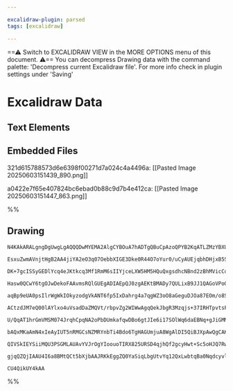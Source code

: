 ```yaml
---

excalidraw-plugin: parsed
tags: [excalidraw]

---
```

==⚠  Switch to EXCALIDRAW VIEW in the MORE OPTIONS menu of this document. ⚠== You can decompress Drawing data with the command palette: 'Decompress current Excalidraw file'. For more info check in plugin settings under 'Saving'


# Excalidraw Data

## Text Elements
## Embedded Files
321d615788573d6e6398f00271d7a024c4a4496a: [[Pasted Image 20250603151439_890.png]]

a0422e7f65e407824bc6ebad0b88c9d7b4e412ca: [[Pasted Image 20250603151447_863.png]]

%%
## Drawing
```compressed-json
N4KAkARALgngDgUwgLgAQQQDwMYEMA2AlgCYBOuA7hADTgQBuCpAzoQPYB2KqATLZMzYBXUtiRoIACyhQ4zZAHoFAc0JRJQgEYA6bGwC2CgF7N6hbEcK4OCtptbErHALRY8RMpWdx8Q1TdIEfARcZgRmBShcZQUebQBGOJ4aOiCEfQQOKGZuAG1wMFAwYogSbggAOWYAZgB1YiMARwBRAH0AMQArAC1SAFUhQgBOAAYAFQAWehTiyFhEcsJ9aKR+

EsxuZwmAVnjtHgB2AA4jiYA2eO3q07OebbXIGE3Dke0R44O7oYur0/uCyAUEjqbhDHjxB5SBCEZTSbgTEZDSHWZTBbgjSHMKCkNgAawQAGE2Pg2KRytjrMw4LhAlkZiVNLhsLjlDihBxiESSWSJBSOFSaZkoPTIAAzQj4fAAZVgaIkgg8IogWJx+NqwMk3D4AOV2LxCBlMDl6AVZUhbNhHHCOTQEJ1bGp2DUT1tIwxOtZwjgAEliDbULkALqQ0Xk

DK+7gcISSyGEDlYcq4eJKtkcq3Mf1RmM6sIIYjceLXW5HM5HQuQxgsdhcNBnd2zBhMVicCqcMQFkYIo4jaojM5InWEZgAETSUDz3FFBDCkM0wg5zWCGSy/qDkKEcGIuHH+dtBwmRyG1QPB0+bshRA4uMj0fwF7YzInaCn+BnOaiUCE/ogiA5ceUSrisEEYSNU4LED8xxHNsBzVBBCBnNUQxHKKbqHPExAHLgIw8BM2ATLgEwTN8uBKsw7jiAGAJg

Hasw0QCwY6tgOJwDekoFAAvmsRQlGUEgADIAEpQJ0zgAEKtBMADy7QULixB9JJ1QAGoVPoQhKvMlEQDSOJUJCGxoM48QHNoBwjPEYK9gc/Y8L2QwTJCLqoPEIzbNoQzbEMsHbDBtm9o5OpAsQIJoK8NlWe8/nvLBZyQpI0KwsKtrbHE1nRRFdlHMiHCopR9YlCq+pcqS5QAMTxAglWVUqjLMp67KcsSpW8uQ/LUrSwohhK0qytppr5piepqhqWpD

aqBp9eUA0psIlrWgWkIOkyzodgVkANT6fp5IxDahrg4a7qgWZ3oO8aGeguDJOa87EOm/o8SUWlagCXE5ggT4udsEyJPExGIRWTbVtw1S0SUlbNhwrYcO2aDfIhPCIoesYjmOn0vm+DZzo1i7pEKq67SUG5bjuBb7oex5HAcQyuQcF5xteaAnfej5HRjCCQnAbBxtkeTUfkdFgOtxQjNRhPFALdHhRlGWxQ8xSXGlUWRZl1xiwxF6hFARL6Poag7g

ACtzdJM7eQ00lAYlxo4uVsadDaZMQVt/rbpvZg2WIWwAgqQekJbgR3Mzqjs+37IRHTpvtsPpwf4HOFDo9OCCcdxg4RyMCBjIJymEASnQHJgADSd2dPEBtSYJHBSgAGpp8DaUsKxKhdWxlgk3nQT9RzVGcxzVE5WpnGc2hlkcPBnDslklkRkLBaFqBgkc2jnJc1wr78/c6glMJwmgB6vEP1QHPEpZ/ZcYI5Xl6LjcVzU8ugfICp1tVMiyqZNdy5Jt

U/QqAT1hrGmVMSM074JrqhCpqNA2oPbDUmkafqwDBo6gtJIe6i17SOlWq6daEBNq+gJiGMMCAQLHTNmdYgCYJC4GqLNRqaC3b20Kh9I6hYkKHAuBMOmOoIbAyge8QGVYWxtkoifY+B5LLHxRqOYIpNnxJ1nLdXGy5eZoDXDqYm25PomQPEeYiHc+z0yvHbFm+I2byPfNuL85Rfw2wAt1YCEdsITB4DwBABxRRnG2AgBExxcKaGwGcBAjJiAjE0Cc

bAQxMKaAmN4xIeAyIUT5nRMGCsNZMRYnbTi4Bdo6TgHAGUmjuA8WgAlDI5QiBJXpAwQgCAKBiVfg1DkJV74QDKqKdpHSqnYBEJ1b0459Aygms08q1UqqrAKBAbpvshR9PSPU+q79hmtUpB1X+axJk9Jmf09o/8prykQV0zZWRZkDNgeA+e0DIBTN6f0wZ+oAEIMVOs65Wz0iCTmqghatpnlHKgCcqSmDYBrR+dM452zOBQHaAdCUzl/glBeWC9I7

QIVSkIEYSiiMQU3PSGMLAUAvYVJrOgYIoouoTIRX825URSD4qjhQf2gcyHwt+Sc5oHJQ7RwZYmOlhzQWUvSByigYx67lHflU8iOJJS1zQGebQPdT7oRpt5OKEyJXEnwAATXhFTMyxFqigwuLBE+m8ShGDYAYIp3CCBCHytoRCVxvop3JSy/p7y6FfPQGK9ZrISCovRVqAquDSC+vHKxNAcKNrBuIAAWTYBQtluBNDBDMa+DmEyfUfxaqgR6EAxLE

gjqQZQjIAAU4I6a8BMtQCt5bXjbAAJRKkEggZQ0YaSiqLbgUtvYq12QxLwbtqBa0Nqdcyvldz8QAqgNWTMTKxREKbfGYNrts3Bw4Im5N3BsQ2shNgIgYbUBbrTQ2NdZS0CHqWkIKAl5KKHpHZAOwnQEDYGyFKNdcBY3xrXUmxOqb1lMinYwMY5r8CWobM9eUaRn3Ax3V+KABhhULAYSYn9mMSihgMFKSDU7OCTnMQ2fAWsvZQcA8BzJxQOLgDemK

CU4QikUY4kAA
```
%%